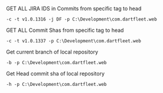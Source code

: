 GET ALL JIRA IDS in Commits from specific tag to head

	-c -t v1.0.1316 -j DF -p C:\Development\com.dartfleet.web

GET ALL Commit Shas from specific tag to head

	-c -t v1.0.1337 -p C:\Development\com.dartfleet.web

Get current branch of local repository

	-b -p C:\Development\com.dartfleet.web

Get Head commit sha of local repository

	-h -p C:\Development\com.dartfleet.web